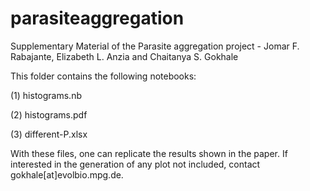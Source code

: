 # parasiteaggregation

Supplementary Material of the Parasite aggregation project - Jomar F. Rabajante, Elizabeth L. Anzia and Chaitanya S. Gokhale

This folder contains the following notebooks:

(1) histograms.nb

(2) histograms.pdf

(3) different-P.xlsx

With these files, one can replicate the results shown in the paper. If interested in the generation of any plot not included, contact gokhale[at]evolbio.mpg.de.
